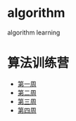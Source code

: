 # algorithm
algorithm learning


# 算法训练营
+ [第一周](week01/README.md)
+ [第二周](week02/README.md)
+ [第三周](week03/README.md)
+ [第四周](week04/README.md)
